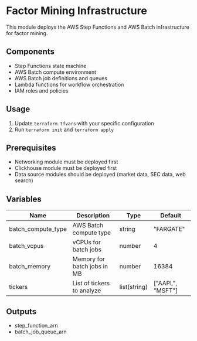# Factor Mining Infrastructure

This module deploys the AWS Step Functions and AWS Batch infrastructure for factor mining.

## Components
- Step Functions state machine
- AWS Batch compute environment
- AWS Batch job definitions and queues
- Lambda functions for workflow orchestration
- IAM roles and policies

## Usage
1. Update `terraform.tfvars` with your specific configuration
2. Run `terraform init` and `terraform apply`

## Prerequisites
- Networking module must be deployed first
- Clickhouse module must be deployed first
- Data source modules should be deployed (market data, SEC data, web search)

## Variables
| Name | Description | Type | Default |
|------|-------------|------|---------|
| batch_compute_type | AWS Batch compute type | string | "FARGATE" |
| batch_vcpus | vCPUs for batch jobs | number | 4 |
| batch_memory | Memory for batch jobs in MB | number | 16384 |
| tickers | List of tickers to analyze | list(string) | ["AAPL", "MSFT"] |

## Outputs
- step_function_arn
- batch_job_queue_arn
